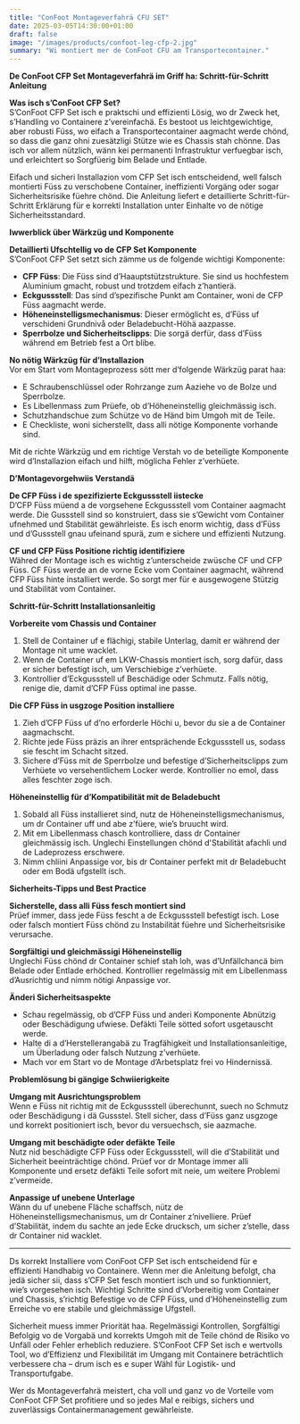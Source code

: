 ```yaml
---
title: "ConFoot Montageverfahrä CFU SET"
date: 2025-03-05T14:30:00+01:00
draft: false
image: "/images/products/confoot-leg-cfp-2.jpg"
summary: "Wi montiert mer de ConFoot CFU am Transportecontainer."
---
```


**De ConFoot CFP Set Montageverfahrä im Griff ha: Schritt-für-Schritt Anleitung**

**Was isch s’ConFoot CFP Set?**  
S’ConFoot CFP Set isch e praktschi und effizienti Lösig, wo dr Zweck het, s’Handling vo Containere z’vereinfachä. Es bestoot us leichtgewichtige, aber robusti Füss, wo eifach a Transportecontainer aagmacht werde chönd, so dass die ganz ohni zuesätzligi Stütze wie es Chassis stah chönne. Das isch vor allem nützlich, wänn kei permanenti Infrastruktur verfuegbar isch, und erleichtert so Sorgfüerig bim Belade und Entlade.

Eifach und sicheri Installazion vom CFP Set isch entscheidend, well falsch montierti Füss zu verschobene Container, ineffizienti Vorgäng oder sogar Sicherheitsrisike füehre chönd. Die Anleitung liefert e detaillierte Schritt-für-Schritt Erklärung für e korrekti Installation unter Einhalte vo de nötige Sicherheitsstandard.

**Iwwerblick über Wärkzüg und Komponente**

**Detaillierti Ufschtellig vo de CFP Set Komponente**  
S’ConFoot CFP Set setzt sich zämme us de folgende wichtigi Komponente:  
- **CFP Füss**: Die Füss sind d’Haauptstützstrukture. Sie sind us hochfestem Aluminium gmacht, robust und trotzdem eifach z’hantierä.  
- **Eckgussstell**: Das sind d’spezifische Punkt am Container, woni de CFP Füss aagmacht werde.  
- **Höheneinstelligsmechanismus**: Dieser ermöglicht es, d’Füss uf verschideni Grundnivå oder Beladebucht-Höhä aazpasse.  
- **Sperrbolze und Sicherheitsclipps**: Die sorgä derfür, dass d’Füss während em Betrieb fest a Ort blibe.

**No nötig Wärkzüg für d’Installazion**  
Vor em Start vom Montageprozess sött mer d’folgende Wärkzüg parat haa:  
- E Schraubenschlüssel oder Rohrzange zum Aaziehe vo de Bolze und Sperrbolze.  
- Es Libellenmass zum Prüefe, ob d’Höheneinstellig gleichmässig isch.  
- Schutzhandschue zum Schütze vo de Händ bim Umgoh mit de Teile.  
- E Checkliste, woni sicherstellt, dass alli nötige Komponente vorhande sind.

Mit de richte Wärkzüg und em richtige Verstah vo de beteiligte Komponente wird d’Installazion eifach und hilft, möglicha Fehler z’verhüete.

**D’Montagevorgehwiis Verstandä**

**De CFP Füss i de spezifizierte Eckgussstell iistecke**  
D’CFP Füss müend a de vorgsehene Eckgussstell vom Container aagmacht werde. Die Gussstell sind so konstruiert, dass sie s’Gewicht vom Container ufnehmed und Stabilität gewährleiste. Es isch enorm wichtig, dass d’Füss und d’Gussstell gnau ufeinand spurä, zum e sichere und effizienti Nutzung.

**CF und CFP Füss Positione richtig identifiziere**  
Währed der Montage isch es wichtig z’unterscheide zwüsche CF und CFP Füss. CF Füss werde an de vorne Ecke vom Container aagmacht, während CFP Füss hinte installiert werde. So sorgt mer für e ausgewogene Stützig und Stabilität vom Container.

**Schritt-für-Schritt Installationsanleitig**

**Vorbereite vom Chassis und Container**  
1. Stell de Container uf e flächigi, stabile Unterlag, damit er während der Montage nit ume wacklet.  
2. Wenn de Container uf em LKW-Chassis montiert isch, sorg dafür, dass er sicher befestigt isch, um Verschiebige z’verhüete.  
3. Kontrollier d’Eckgussstell uf Beschädige oder Schmutz. Falls nötig, renige die, damit d’CFP Füss optimal ine passe.

**Die CFP Füss in usgzoge Position installiere**  
1. Zieh d’CFP Füss uf d’no erforderle Höchi u, bevor du sie a de Container aagmachscht.  
2. Richte jede Füss präzis an ihrer entsprächende Eckgussstell us, sodass sie fescht im Schacht sitzed.  
3. Sichere d’Füss mit de Sperrbolze und befestige d’Sicherheitsclipps zum Verhüete vo versehentlichem Locker werde. Kontrollier no emol, dass alles feschter zoge isch.

**Höheneinstellig für d’Kompatibilität mit de Beladebucht**  
1. Sobald all Füss installieret sind, nutz de Höheneinstelligsmechanismus, um dr Container uff und abe z’füere, wie’s bruucht wird.  
2. Mit em Libellenmass chasch kontrolliere, dass dr Container gleichmässig isch. Unglechi Einstellungen chönd d'Stabilität afachli und de Ladeprozess erschwere.  
3. Nimm chliini Anpassige vor, bis dr Container perfekt mit dr Beladebucht oder em Bodä ufgstellt isch.

**Sicherheits-Tipps und Best Practice**

**Sicherstelle, dass alli Füss fesch montiert sind**  
Prüef immer, dass jede Füss fescht a de Eckgussstell befestigt isch. Lose oder falsch montiert Füss chönd zu Instabilität füehre und Sicherheitsrisike verursache.

**Sorgfältigi und gleichmässigi Höheneinstellig**  
Unglechi Füss chönd dr Container schief stah loh, was d’Unfällchancä bim Belade oder Entlade erhöched. Kontrollier regelmässig mit em Libellenmass d’Ausrichtig und nimm nötigi Anpassige vor.

**Änderi Sicherheitsaspekte**  
- Schau regelmässig, ob d’CFP Füss und anderi Komponente Abnützig oder Beschädigung ufwiese. Defäkti Teile sötted sofort usgetauscht werde.  
- Halte di a d’Herstellerangabä zu Tragfähigkeit und Installationsanleitige, um Überladung oder falsch Nutzung z’verhüete.  
- Mach vor em Start vo de Montage d’Arbetsplatz frei vo Hindernissä.

**Problemlösung bi gängige Schwiierigkeite**

**Umgang mit Ausrichtungsproblem**  
Wenn e Füss nit richtig mit de Eckgussstell überechunnt, suech no Schmutz oder Beschädigung i dä Gussstel. Stell sicher, dass d’Füss ganz usgzoge und korrekt positioniert isch, bevor du versuechsch, sie aazmache.

**Umgang mit beschädigte oder defäkte Teile**  
Nutz nid beschädigte CFP Füss oder Eckgussstell, will die d’Stabilität und Sicherheit beeinträchtige chönd. Prüef vor dr Montage immer alli Komponente und ersetz defäkti Teile sofort mit neie, um weitere Problemi z’vermeide.

**Anpassige uf unebene Unterlage**  
Wänn du uf unebene Fläche schaffsch, nütz de Höheneinstelligsmechanismus, um dr Container z’nivelliere. Prüef d’Stabilität, indem du sachte an jede Ecke drucksch, um sicher z’stelle, dass dr Container nid wacklet.

---

Ds korrekt Installiere vom ConFoot CFP Set isch entscheidend für e effizienti Handhabig vo Containere. Wenn mer die Anleitung befolgt, cha jedä sicher sii, dass s’CFP Set fesch montiert isch und so funktionniert, wie’s vorgesehen isch. Wichtigi Schritte sind d’Vorbereitig vom Container und Chassis, s’richtig Befestige vo de CFP Füss, und d’Höheneinstellig zum Erreiche vo ere stabile und gleichmässige Ufgstell.

Sicherheit muess immer Priorität haa. Regelmässigi Kontrollen, Sorgfältigi Befolgig vo de Vorgabä und korrekts Umgoh mit de Teile chönd de Risiko vo Unfäll oder Fehler erheblich reduziere. S’ConFoot CFP Set isch e wertvolls Tool, wo d’Effizienz und Flexibilität im Umgang mit Containere beträchtlich verbessere cha – drum isch es e super Wähl für Logistik- und Transportufgabe.

Wer ds Montageverfahrä meistert, cha voll und ganz vo de Vorteile vom ConFoot CFP Set profitiere und so jedes Mal e reibigs, sichers und zuverlässigs Containermanagement gewährleiste.